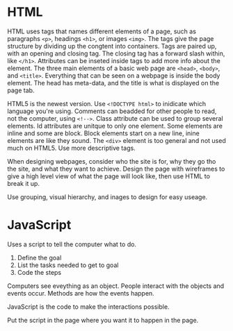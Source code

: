# HTML
HTML uses tags that names different elements of a page, such as paragraphs ```<p>```, headings ```<h1>```, or images ```<img>```.
The tags give the page structure by dividing up the congtent into containers. 
Tags are paired up, with an opening and closing tag. The closing tag has a forward slash within, like ```</h1>```.
Attributes can be inseted inside tags to add more info about the element.
The three main elements of a basic web page are ```<head>```, ```<body>```, and ```<title>```. Everything that can be seen on a webpage is inside the body element. The head has meta-data, and the title is what is displayed on the page tab.

HTML5 is the newest version. Use ```<!DOCTYPE html>``` to inidicate which language you're using. Comments can beadded for other people to read, not the computer, using ```<!-->```. Class attribute can be used to group several elements. Id attributes are unitque to only one element.
Some elements are inline and some are block. Block elements start on a new line, inine elements are like they sound.
The ```<div>``` element is too general and not used much on HTML5. Use more descriptive tags.

When designing webpages, consider who the site is for, why they go tho the site, and what they want to achieve. Design the page with wireframes to give a high level view of what the page will look like, then use HTML to break it up.

Use grouping, visual hierarchy, and inages to design for easy useage.

# JavaScript
Uses a script to tell the computer what to do. 
1. Define the goal 
2. List the tasks needed to get to goal
3. Code the steps

Computers see eveything as an object. People interact with the objects and events occur. Methods are how the events happen.

JavaScript is the code to make the interactions possible.

Put the script in the page where you want it to happen in the page.